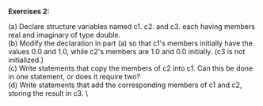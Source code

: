 **Exercises 2:**

(a) Declare structure variables named c1. c2. and c3. each having members real and imaginary of type double. \
(b) Modify the declaration in part (a) so that c1's members initially have the values 0.0 and 1.0, while c2's members are 1.0 and 0.0 initially. (c3 is not initialized.) \
(c) Write statements that copy the members of c2 into c1. Can this be done in one statement, or does it require two? \
(d) Write statements that add the corresponding members of c1 and c2, storing the result in c3. \
